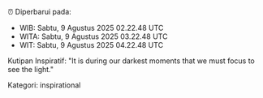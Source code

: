 ⏰ Diperbarui pada:
- WIB: Sabtu, 9 Agustus 2025 02.22.48 UTC
- WITA: Sabtu, 9 Agustus 2025 03.22.48 UTC
- WIT: Sabtu, 9 Agustus 2025 04.22.48 UTC

Kutipan Inspiratif:
"It is during our darkest moments that we must focus to see the light."


Kategori: inspirational

